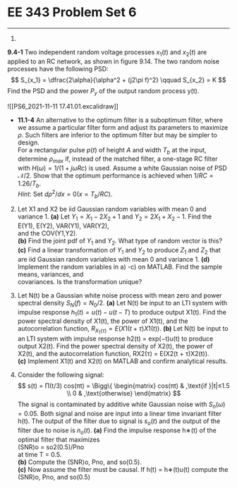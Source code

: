 # EE 343 Problem Set 6
---

1. 
__9.4-1__ Two independent random voltage processes $x_1(t)$ and $x_2(t)$ are applied to an RC network, as shown in figure 9.14. The two random noise processes have the following PSD:
$$
    S_{x_1} = \dfrac{2\alpha}{\alpha^2 + (j2\pi f)^2} \qquad S_{x_2} = K
$$
Find the PSD and the power $P_y$ of the output random process y(t).

![[PS6_2021-11-11 17.41.01.excalidraw]]

- __11.1-4__ An alternative to the optimum filter is a suboptimum filter, where we assume a particular filter form and adjust its parameters to maximize $\rho$. Such filters are inferior to the optimum filter but may be simpler to design.
\
For a rectangular pulse $p(t)$ of height $A$ and width $T_b$ at the input, determine $\rho_{max}$ if, instead of the matched filter, a one-stage RC filter with $H(\omega) = 1/(1 + j\omega Rc)$ is used. Assume a white Gaussian noise of PSD $\mathcal{N}/2$. Show that the optimum performance is achieved when $1/RC = 1.26/T_b$.
\
_Hint_: Set $d\rho^2/dx = 0 (x = T_b/RC)$.

2) Let X1 and X2 be iid Gaussian random variables with mean 0 and variance 1.
__(a)__ Let $Y_1 = X_1 −2X_2 + 1$ and $Y_2 = 2X_1 + X_2 −1$. Find the E(Y1), E(Y2), VAR(Y1), VAR(Y2),  
and the COV(Y1,Y2).  
__(b)__ Find the joint pdf of $Y_1$ and $Y_2$. What type of random vector is this?  
__(c)__ Find a linear transformation of $Y_1$ and $Y_2$ to produce $Z_1$ and $Z_2$ that are iid Gaussian random variables with mean 0 and variance 1.
__(d)__ Implement the random variables in a) -c) on MATLAB. Find the sample means, variances, and  
covariances. Is the transformation unique?

3) Let N(t) be a Gaussian white noise process with mean zero and power spectral density $S_N (f) = N_0/2$.
__(a)__ Let N(t) be input to an LTI system with impulse response $h_1(t) = u(t) − u(t − T)$ to produce output X1(t). Find the power spectral density of X1(t), the power of X1(t), and the autocorrelation function, $R_{X_1(τ)} = E(X1(t + τ)X1(t))$.
__(b)__ Let N(t) be input to an LTI system with impulse response h2(t) = exp(−t)u(t) to produce output X2(t). Find the power spectral density of X2(t), the power of X2(t), and the autocorrelation function, RX2(τ) = E(X2(t + τ)X2(t)).  
__(c)__ Implement X1(t) and X2(t) on MATLAB and confirm analytical results.

4) Consider the following signal:  
$$
s(t) = Π(t/3) cos(πt) = \Bigg\{ \begin{matrix}
    cos(πt) & ,\text{if }|t|≤1.5 \\
    0 & ,\text{otherwise}
\end{matrix}
$$
The signal is contaminated by additive white Gaussian noise with $S_n(ω) = 0.05$. Both signal and noise are input into a linear time invariant filter h(t). The output of the filter due to signal is $s_o(t)$ and the output of the filter due to noise is $n_o(t)$.
__(a)__ Find the impulse response h∗(t) of the optimal filter that maximizes  
(SNR)o = so2(0.5)/Pno  
at time T = 0.5.  
__(b)__ Compute the (SNR)o, Pno, and so(0.5).  
__(c)__ Now assume the filter must be causal. If h(t) = h∗(t)u(t) compute the (SNR)o, Pno, and so(0.5)